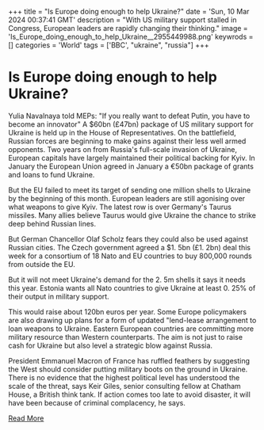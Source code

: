 +++
title = "Is Europe doing enough to help Ukraine?"
date = 'Sun, 10 Mar 2024 00:37:41 GMT'
description = "With US military support stalled in Congress, European leaders are rapidly changing their thinking."
image = 'Is_Europe_doing_enough_to_help_Ukraine__2955449988.png'
keywrods =  []
categories = 'World'
tags = ['BBC', "ukraine", "russia"]
+++

# Is Europe doing enough to help Ukraine?

Yulia Navalnaya told MEPs: "If you really want to defeat Putin, you have to become an innovator" A $60bn (£47bn) package of US military support for Ukraine is held up in the House of Representatives.
On the battlefield, Russian forces are beginning to make gains against their less well armed opponents.
Two years on from Russia<bb>'s full-scale invasion of Ukraine, European capitals have largely maintained their political backing for Kyiv.
In January the European Union agreed in January a €50bn package of grants and loans to fund Ukraine.

But the EU failed to meet its target of sending one million shells to Ukraine by the beginning of this month.
European leaders are still agonising over what weapons to give Kyiv.
The latest row is over Germany<bb>'s Taurus missiles.
Many allies believe Taurus would give Ukraine the chance to strike deep behind Russian lines.

But German Chancellor Olaf Scholz fears they could also be used against Russian cities.
The Czech government agreed a $1.
5bn (£1.
2bn) deal this week for a consortium of 18 Nato and EU countries to buy 800,000 rounds from outside the EU.

But it will not meet Ukraine<bb>'s demand for the 2.
5m shells it says it needs this year.
Estonia wants all Nato countries to give Ukraine at least 0.
25% of their output in military support.

This would raise about 120bn euros per year.
Some Europe policymakers are also drawing up plans for a form of updated <bb>"lend-lease arrangement to loan weapons to Ukraine.
Eastern European countries are committing more military resource than Western counterparts.
The aim is not just to raise cash for Ukraine but also level a strategic blow against Russia.

President Emmanuel Macron of France has ruffled feathers by suggesting the West should consider putting military boots on the ground in Ukraine.
There is no evidence that the highest political level has understood the scale of the threat, says Keir Giles, senior consulting fellow at Chatham House, a British think tank.
If action comes too late to avoid disaster, it will have been because of criminal complacency, he says.


[Read More](https://www.bbc.co.uk/news/world-europe-68514995)
